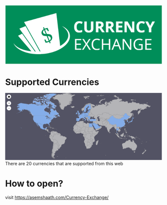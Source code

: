 ![](https://github.com/asemshaath/Currency-Exchange/blob/main/logo.png)
# Supported Currencies #
![](https://github.com/asemshaath/Currency-Exchange/blob/main/Images/amCharts.png)
There are 20 currencies that are supported from this web
# How to open? #
visit https://asemshaath.com/Currency-Exchange/


